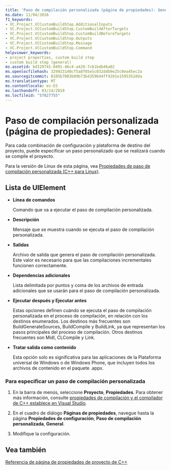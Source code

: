 ```yaml
---
title: 'Paso de compilación personalizada (página de propiedades): General'
ms.date: 11/04/2016
f1_keywords:
- VC.Project.VCCustomBuildStep.AdditionalInputs
- VC.Project.VCCustomBuildStep.CustomBuildAfterTargets
- VC.Project.VCCustomBuildStep.CustomBuildBeforeTargets
- VC.Project.VCCustomBuildStep.Outputs
- VC.Project.VCCustomBuildStep.Message
- VC.Project.VCCustomBuildStep.Command
helpviewer_keywords:
- project properties, custom build step
- custom build step (general)
ms.assetid: bd319741-0491-46c4-a428-7c61b4b46a02
ms.openlocfilehash: 329923140cf5a8f05e5c032ddb9e25c0ea45ec2a
ms.sourcegitcommit: 8105b7003b89b73b4359644ff4281e1595352dda
ms.translationtype: MT
ms.contentlocale: es-ES
ms.lasthandoff: 03/14/2019
ms.locfileid: "57827755"
---
```

# <a name="custom-build-step-property-page-general"></a>Paso de compilación personalizada (página de propiedades): General

Para cada combinación de configuración y plataforma de destino del proyecto, puede especificar un paso personalizado que se realizará cuando se compile el proyecto.

Para la versión de Linux de esta página, vea [Propiedades de paso de compilación personalizada (C++ para Linux)](../../linux/prop-pages/custom-build-step-linux.md).

## <a name="uielement-list"></a>Lista de UIElement

- **Línea de comandos**

   Comando que va a ejecutar el paso de compilación personalizada.

- **Descripción**

   Mensaje que se muestra cuando se ejecuta el paso de compilación personalizada.

- **Salidas**

   Archivo de salida que genera el paso de compilación personalizada. Este valor es necesario para que las compilaciones incrementales funcionen correctamente.

- **Dependencias adicionales**

   Lista delimitada por puntos y coma de los archivos de entrada adicionales que se usarán para el paso de compilación personalizada.

- **Ejecutar después y Ejecutar antes**

   Estas opciones definen cuándo se ejecuta el paso de compilación personalizada en el proceso de compilación, en relación con los destinos enumerados. Los destinos más frecuentes son BuildGenerateSources, BuildCompile y BuildLink, ya que representan los pasos principales del proceso de compilación. Otros destinos frecuentes son Midl, CLCompile y Link.

- **Tratar salida como contenido**

   Esta opción solo es significativa para las aplicaciones de la Plataforma universal de Windows o de Windows Phone, que incluyen todos los archivos de contenido en el paquete .appx.

### <a name="to-specify-a-custom-build-step"></a>Para especificar un paso de compilación personalizada

1. En la barra de menús, seleccione **Proyecto**, **Propiedades**. Para obtener más información, consulte [propiedades de compilación y el compilador de C++ establece en Visual Studio](../working-with-project-properties.md).

1. En el cuadro de diálogo **Páginas de propiedades**, navegue hasta la página **Propiedades de configuración**, **Paso de compilación personalizada**, **General**.

1. Modifique la configuración.

## <a name="see-also"></a>Vea también

[Referencia de página de propiedades de proyecto de C++](property-pages-visual-cpp.md)

